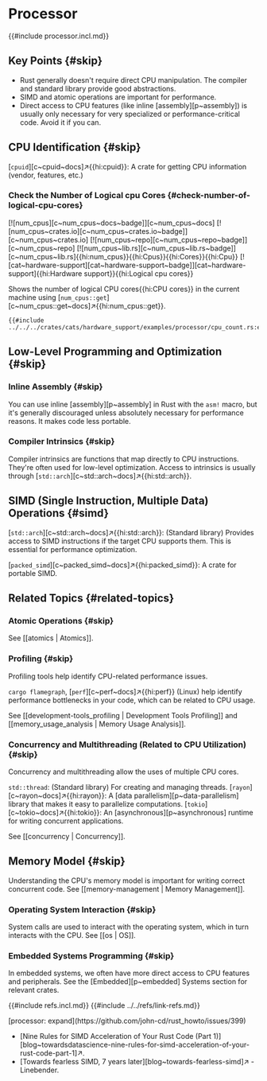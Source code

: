 # Processor

{{#include processor.incl.md}}

## Key Points {#skip}

- Rust generally doesn't require direct CPU manipulation. The compiler and standard library provide good abstractions.
- SIMD and atomic operations are important for performance.
- Direct access to CPU features (like inline [assembly][p~assembly]) is usually only necessary for very specialized or performance-critical code. Avoid it if you can.

## CPU Identification {#skip}

[`cpuid`][c~cpuid~docs]↗{{hi:cpuid}}: A crate for getting CPU information (vendor, features, etc.)

### Check the Number of Logical cpu Cores {#check-number-of-logical-cpu-cores}

[![num_cpus][c~num_cpus~docs~badge]][c~num_cpus~docs] [![num_cpus~crates.io][c~num_cpus~crates.io~badge]][c~num_cpus~crates.io] [![num_cpus~repo][c~num_cpus~repo~badge]][c~num_cpus~repo] [![num_cpus~lib.rs][c~num_cpus~lib.rs~badge]][c~num_cpus~lib.rs]{{hi:num_cpus}}{{hi:Cpus}}{{hi:Cores}}{{hi:Cpu}} [![cat~hardware-support][cat~hardware-support~badge]][cat~hardware-support]{{hi:Hardware support}}{{hi:Logical cpu cores}}

Shows the number of logical CPU cores{{hi:CPU cores}} in the current machine using [`num_cpus::get`][c~num_cpus::get~docs]↗{{hi:num_cpus::get}}.

```rust,editable
{{#include ../../../crates/cats/hardware_support/examples/processor/cpu_count.rs:example}}
```

## Low-Level Programming and Optimization {#skip}

### Inline Assembly {#skip}

You can use inline [assembly][p~assembly] in Rust with the `asm!` macro, but it's generally discouraged unless absolutely necessary for performance reasons. It makes code less portable.

### Compiler Intrinsics {#skip}

Compiler intrinsics are functions that map directly to CPU instructions. They're often used for low-level optimization. Access to intrinsics is usually through [`std::arch`][c~std::arch~docs]↗{{hi:std::arch}}.

## SIMD (Single Instruction, Multiple Data) Operations {#simd}

[`std::arch`][c~std::arch~docs]↗{{hi:std::arch}}: (Standard library) Provides access to SIMD instructions if the target CPU supports them. This is essential for performance optimization.

[`packed_simd`][c~packed_simd~docs]↗{{hi:packed_simd}}: A crate for portable SIMD.

## Related Topics {#related-topics}

### Atomic Operations {#skip}

See [[atomics | Atomics]].

### Profiling {#skip}

Profiling tools help identify CPU-related performance issues.

`cargo flamegraph`, [`perf`][c~perf~docs]↗{{hi:perf}} (Linux) help identify performance bottlenecks in your code, which can be related to CPU usage.

See [[development-tools_profiling | Development Tools Profiling]] and [[memory_usage_analysis | Memory Usage Analysis]].

### Concurrency and Multithreading (Related to CPU Utilization) {#skip}

Concurrency and multithreading allow the uses of multiple CPU cores.

`std::thread`: (Standard library) For creating and managing threads.
[`rayon`][c~rayon~docs]↗{{hi:rayon}}: A [data parallelism][p~data-parallelism] library that makes it easy to parallelize computations.
[`tokio`][c~tokio~docs]↗{{hi:tokio}}: An [asynchronous][p~asynchronous] runtime for writing concurrent applications.

See [[concurrency | Concurrency]].

## Memory Model {#skip}

Understanding the CPU's memory model is important for writing correct concurrent code. See [[memory-management | Memory Management]].

### Operating System Interaction {#skip}

System calls are used to interact with the operating system, which in turn interacts with the CPU. See [[os | OS]].

### Embedded Systems Programming {#skip}

In embedded systems, we often have more direct access to CPU features and peripherals. See the [Embedded][p~embedded] Systems section for relevant crates.

{{#include refs.incl.md}}
{{#include ../../refs/link-refs.md}}

<div class="hidden">
[processor: expand](https://github.com/john-cd/rust_howto/issues/399)

- [Nine Rules for SIMD Acceleration of Your Rust Code (Part 1)][blog~towardsdatascience-nine-rules-for-simd-acceleration-of-your-rust-code-part-1]↗.
- [Towards fearless SIMD, 7 years later][blog~towards-fearless-simd]↗ - Linebender.

</div>
